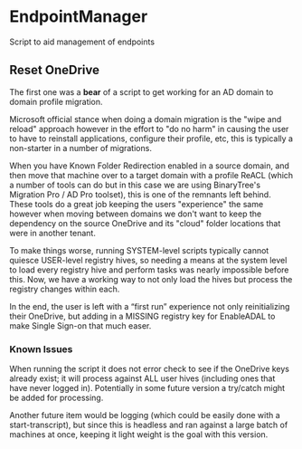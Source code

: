 # EndpointManager
Script to aid management of endpoints
<html>
<h2>Reset OneDrive</h2>
<p>The first one was a <b>bear</b> of a script to get working for an AD domain to domain profile migration.</p>
<p>Microsoft official stance when doing a domain migration is the "wipe and reload" approach however in the effort to "do no harm" in causing the user to have to reinstall applications, configure their profile, etc, this is typically a non-starter in a number of migrations.</p>
<p>When you have Known Folder Redirection enabled in a source domain, and then move that machine over to a target domain with a profile ReACL (which a number of tools can do but in this case we are using BinaryTree's Migration Pro / AD Pro toolset), this is one of the remnants left behind. These tools do a great job keeping the users "experience" the same however when moving between domains we don't want to keep the dependency on the source OneDrive and its "cloud" folder locations that were in another tenant.</p>
<p>To make things worse, running SYSTEM-level scripts typically cannot quiesce USER-level registry hives, so needing a means at the system level to load every registry hive and perform tasks was nearly impossible before this. Now, we have a working way to not only load the hives but process the registry changes within each.</p>
<p>In the end, the user is left with a “first run” experience not only reinitializing their OneDrive, but adding in a MISSING registry key for EnableADAL to make Single Sign-on that much easer.</p>
<h3> Known Issues </h3>
<p> When running the script it does not error check to see if the OneDrive keys already exist; it will process against ALL user hives (including ones that have never logged in). Potentially in some future version a try/catch might be added for processing.</p>
<p>Another future item would be logging (which could be easily done with a start-transcript), but since this is headless and ran against a large batch of machines at once, keeping it light weight is the goal with this version.</p>
</html>
